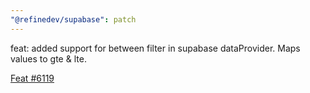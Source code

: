 ```yaml
---
"@refinedev/supabase": patch
---
```


feat: added support for between filter in supabase dataProvider. Maps values to gte & lte.

[Feat #6119](https://github.com/refinedev/refine/issues/6119)
